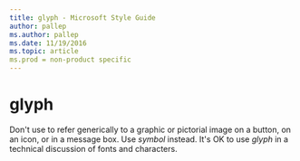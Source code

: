 ```yaml
---
title: glyph - Microsoft Style Guide
author: pallep
ms.author: pallep
ms.date: 11/19/2016
ms.topic: article
ms.prod = non-product specific
---
```


# glyph

Don't use to refer generically to a graphic or pictorial image on a button, on an icon, or in a message box. Use *symbol* instead. It's OK to use *glyph* in a technical discussion of fonts and characters.

